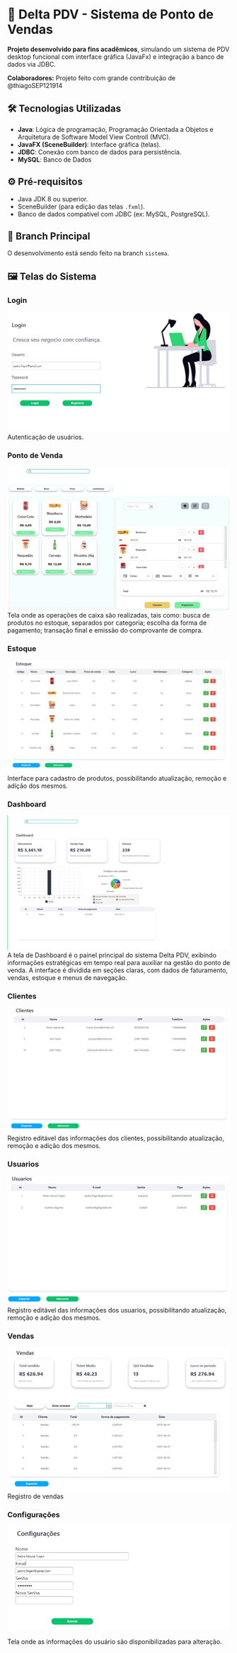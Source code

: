 # 🛒 Delta PDV - Sistema de Ponto de Vendas  

**Projeto desenvolvido para fins acadêmicos**, simulando um sistema de PDV desktop funcional com interface gráfica (JavaFx) e integração a banco de dados via JDBC.

**Colaboradores:** Projeto feito com grande contribuição de @thiagoSEP121914

## 🛠️ Tecnologias Utilizadas  
- **Java**: Lógica de programação, Programação Orientada a Objetos e Arquitetura de Software Model View Controll (MVC).  
- **JavaFX (SceneBuilder)**: Interface gráfica (telas).  
- **JDBC**: Conexão com banco de dados para persistência.
- **MySQL**: Banco de Dados  

## ⚙️ Pré-requisitos  
- Java JDK 8 ou superior.  
- SceneBuilder (para edição das telas `.fxml`).  
- Banco de dados compatível com JDBC (ex: MySQL, PostgreSQL).

## 📂 Branch Principal
O desenvolvimento está sendo feito na branch `sistema`.

## 🖼️ Telas do Sistema
### Login
![Login do Sistema](ScreenShots/TelaLogin.jpg) 
Autenticação de usuários.

### Ponto de Venda
![Ponto de Venda](ScreenShots/TelaPDV.jpg) 
Tela onde as operações de caixa são realizadas, tais como: busca de produtos no estoque, separados por categoria; escolha da forma de pagamento; transação final e emissão do comprovante de compra.

### Estoque
![Estoque](ScreenShots/TelaEstoque.jpg) 
Interface para cadastro de produtos, possibilitando atualização, remoção e adição dos mesmos.

### Dashboard
![Dashboard](ScreenShots/DashBoard.jpg) 
A tela de Dashboard é o painel principal do sistema Delta PDV, exibindo informações estratégicas em tempo real para auxiliar na gestão do ponto de venda.
A interface é dividida em seções claras, com dados de faturamento, vendas, estoque e menus de navegação.

### Clientes
![Clientes](ScreenShots/TelaClientes.jpg) 
Registro editável das informações dos clientes, possibilitando atualização, remoção e adição dos mesmos.

### Usuarios
![Usuarios](ScreenShots/TelaUsuarios.jpg) 
Registro editável das informações dos usuarios, possibilitando atualização, remoção e adição dos mesmos.

### Vendas
![Vendas](ScreenShots/TelaVendas.jpg) 
Registro de vendas 

### Configurações
![Configurações](ScreenShots/TelaConfig.jpg) 

Tela onde as informações do usuário são disponibilizadas para alteração.
